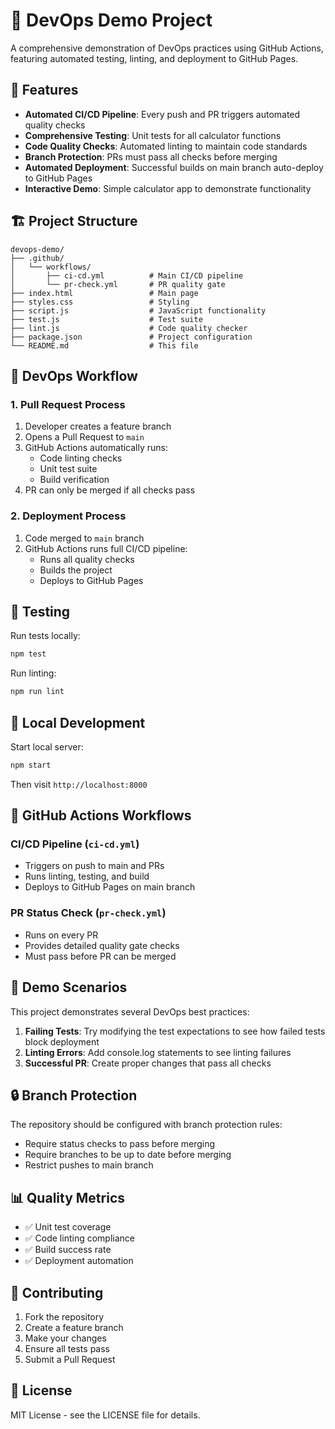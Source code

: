 # 🚀 DevOps Demo Project

A comprehensive demonstration of DevOps practices using GitHub Actions, featuring automated testing, linting, and deployment to GitHub Pages.

## 🌟 Features

- **Automated CI/CD Pipeline**: Every push and PR triggers automated quality checks
- **Comprehensive Testing**: Unit tests for all calculator functions
- **Code Quality Checks**: Automated linting to maintain code standards
- **Branch Protection**: PRs must pass all checks before merging
- **Automated Deployment**: Successful builds on main branch auto-deploy to GitHub Pages
- **Interactive Demo**: Simple calculator app to demonstrate functionality

## 🏗️ Project Structure

```
devops-demo/
├── .github/
│   └── workflows/
│       ├── ci-cd.yml          # Main CI/CD pipeline
│       └── pr-check.yml       # PR quality gate
├── index.html                 # Main page
├── styles.css                 # Styling
├── script.js                  # JavaScript functionality
├── test.js                    # Test suite
├── lint.js                    # Code quality checker
├── package.json               # Project configuration
└── README.md                  # This file
```

## 🔄 DevOps Workflow

### 1. Pull Request Process
1. Developer creates a feature branch
2. Opens a Pull Request to `main`
3. GitHub Actions automatically runs:
   - Code linting checks
   - Unit test suite
   - Build verification
4. PR can only be merged if all checks pass

### 2. Deployment Process
1. Code merged to `main` branch
2. GitHub Actions runs full CI/CD pipeline:
   - Runs all quality checks
   - Builds the project
   - Deploys to GitHub Pages

## 🧪 Testing

Run tests locally:
```bash
npm test
```

Run linting:
```bash
npm run lint
```

## 🚀 Local Development

Start local server:
```bash
npm start
```

Then visit `http://localhost:8000`

## 🔧 GitHub Actions Workflows

### CI/CD Pipeline (`ci-cd.yml`)
- Triggers on push to main and PRs
- Runs linting, testing, and build
- Deploys to GitHub Pages on main branch

### PR Status Check (`pr-check.yml`)
- Runs on every PR
- Provides detailed quality gate checks
- Must pass before PR can be merged

## 🎯 Demo Scenarios

This project demonstrates several DevOps best practices:

1. **Failing Tests**: Try modifying the test expectations to see how failed tests block deployment
2. **Linting Errors**: Add console.log statements to see linting failures
3. **Successful PR**: Create proper changes that pass all checks

## 🔒 Branch Protection

The repository should be configured with branch protection rules:
- Require status checks to pass before merging
- Require branches to be up to date before merging
- Restrict pushes to main branch

## 📊 Quality Metrics

- ✅ Unit test coverage
- ✅ Code linting compliance
- ✅ Build success rate
- ✅ Deployment automation

## 🤝 Contributing

1. Fork the repository
2. Create a feature branch
3. Make your changes
4. Ensure all tests pass
5. Submit a Pull Request

## 📝 License

MIT License - see the LICENSE file for details.